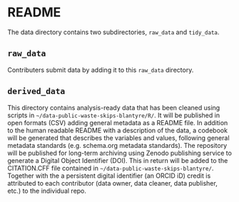 # README

The data directory contains two subdirectories, `raw_data` and `tidy_data`.

## `raw_data`

Contributers submit data by adding it to this `raw_data` directory.

## `derived_data`

This directory contains analysis-ready data that has been cleaned using scripts in `~/data-public-waste-skips-blantyre/R/`. It will be published in open formats (CSV) adding general metadata as a README file. In addition to the human readable README with a description of the data, a codebook will be generated that describes the variables and values, following general metadata standards (e.g. schema.org metadata standards). The repository will be published for long-term archiving using Zenodo publishing service to generate a Digital Object Identifier (DOI). This in return will be added to the CITATION.CFF file contained in `~/data-public-waste-skips-blantyre/`. Together with the a persistent digital identifier (an ORCID iD) credit is attributed to each contributor (data owner, data cleaner, data publisher, etc.) to the individual repo.


